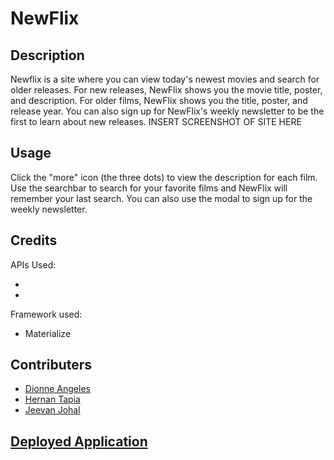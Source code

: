 # NewFlix

## Description
Newflix is a site where you can view today's newest movies and search for older releases.  For new releases, NewFlix shows you the movie title, poster, and description.  For older films, NewFlix shows you the title, poster, and release year.  You can also sign up for NewFlix's weekly newsletter to be the first to learn about new releases. 
INSERT SCREENSHOT OF SITE HERE
## Usage
Click the "more" icon (the three dots) to view the description for each film.  Use the searchbar to search for your favorite films and NewFlix will remember your last search.  You can also use the modal to sign up for the weekly newsletter.

## Credits
APIs Used:
* []()
* []()

Framework used:
* Materialize

## Contributers
* [Dionne Angeles]()
* [Hernan Tapia]()
* [Jeevan Johal]()

## [Deployed Application](https://htapia7.github.io/movie-selector/)


